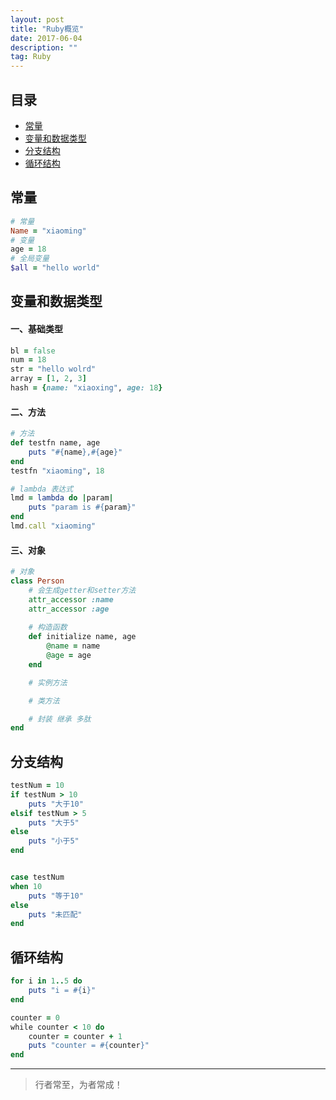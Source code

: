 ```yaml
---
layout: post
title: "Ruby概览"
date: 2017-06-04
description: ""
tag: Ruby
---
```




## 目录
* [常量](#content1)
* [变量和数据类型](#content2)
* [分支结构](#content3)
* [循环结构](#content4)



<!-- ************************************************ -->
## <a id="content1">常量</a>
```ruby
# 常量
Name = "xiaoming"
# 变量
age = 18
# 全局变量
$all = "hello world"
```



<!-- ************************************************ -->
## <a id="content2">变量和数据类型</a>

#### **一、基础类型**
```ruby
bl = false
num = 18
str = "hello wolrd"
array = [1, 2, 3]
hash = {name: "xiaoxing", age: 18}
```

#### **二、方法**
```ruby
# 方法
def testfn name, age
    puts "#{name},#{age}"    
end
testfn "xiaoming", 18

# lambda 表达式
lmd = lambda do |param|
    puts "param is #{param}"
end
lmd.call "xiaoming"
```

#### **三、对象**
```ruby
# 对象
class Person
    # 会生成getter和setter方法
    attr_accessor :name
    attr_accessor :age
    
    # 构造函数
    def initialize name, age
        @name = name
        @age = age
    end

    # 实例方法

    # 类方法

    # 封装 继承 多肽
end
```


<!-- ************************************************ -->
## <a id="content3">分支结构</a>
```ruby
testNum = 10
if testNum > 10 
    puts "大于10"
elsif testNum > 5
    puts "大于5"
else 
    puts "小于5"
end


case testNum
when 10
    puts "等于10"
else
    puts "未匹配"
end
```

<!-- ************************************************ -->
## <a id="content4">循环结构</a>

```ruby
for i in 1..5 do
    puts "i = #{i}"
end

counter = 0
while counter < 10 do 
    counter = counter + 1
    puts "counter = #{counter}"
end
```

----------
>  行者常至，为者常成！


